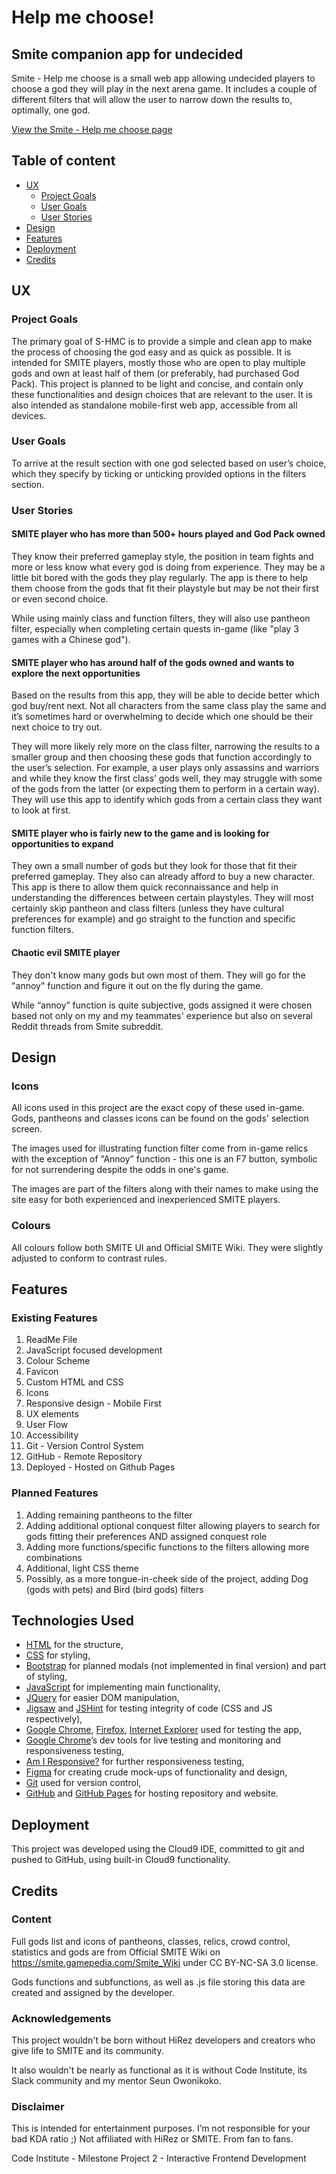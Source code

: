 # Help me choose! 
## Smite companion app for undecided

Smite - Help me choose is a small web app allowing undecided players to choose a god they will play in the next arena game. 
It includes a couple of different filters that will allow the user to narrow down the results to, optimally, one god. 

[View the Smite - Help me choose page](https://ardhanari.github.io/smitehelpmechoose/)

## Table of content
* [UX](#ux)
    * [Project Goals](#project-goals)
    * [User Goals](#user-goals)
    * [User Stories](#user-stories)
* [Design](#design)
* [Features](#features)
* [Deployment](#deployment)
* [Credits](#credits)

## UX
### Project Goals
The primary goal of S-HMC is to provide a simple and clean app to make the process of choosing the god easy and as quick as possible. It is intended for SMITE players, mostly those who are open to play multiple gods and own at least half of them (or preferably, had purchased God Pack). 
This project is planned to be light and concise, and contain only these functionalities and design choices that are relevant to the user. It is also intended as standalone mobile-first web app, accessible from all devices. 

### User Goals
To arrive at the result section with one god selected based on user’s choice, which they specify by ticking or unticking provided options in the filters section. 

### User Stories
#### SMITE player who has more than 500+ hours played and God Pack owned

They know their preferred gameplay style, the position in team fights and more or less know what every god is doing from experience. They may be a little bit bored with the gods they play regularly. The app is there to help them choose from the gods that fit their playstyle but may be not their first or even second choice. 

While using mainly class and function filters, they will also use pantheon filter, especially when completing certain quests in-game (like "play 3 games with a Chinese god"). 

#### SMITE player who has around half of the gods owned and wants to explore the next opportunities
Based on the results from this app, they will be able to decide better which god buy/rent next. Not all characters from the same class play the same and it’s sometimes hard or overwhelming to decide which one should be their next choice to try out. 

They will more likely rely more on the class filter, narrowing the results to a smaller group and then choosing these gods that function accordingly to the user’s selection. For example, a user plays only assassins and warriors and while they know the first class’ gods well, they may struggle with some of the gods from the latter (or expecting them to perform in a certain way). They will use this app to identify which gods from a certain class they want to look at first. 

#### SMITE player who is fairly new to the game and is looking for opportunities to expand
They own a small number of gods but they look for those that fit their preferred gameplay. They also can already afford to buy a new character. This app is there to allow them quick reconnaissance and help in understanding the differences between certain playstyles. 
They will most certainly skip pantheon and class filters (unless they have cultural preferences for example) and go straight to the function and specific function filters.  

#### Chaotic evil SMITE player

They don't know many gods but own most of them. They will go for the "annoy" function and figure it out on the fly during the game. 

While “annoy” function is quite subjective, gods assigned it were chosen based not only on my and my teammates' experience but also on several Reddit threads from Smite subreddit. 

## Design 
### Icons
All icons used in this project are the exact copy of these used in-game. Gods, pantheons and classes icons can be found on the gods' selection screen.

The images used for illustrating function filter come from in-game relics with the exception of “Annoy” function - this one is an F7 button, symbolic for not surrendering despite the odds in one's game.

The images are part of the filters along with their names to make using the site easy for both experienced and inexperienced SMITE players. 

### Colours
All colours follow both SMITE UI and Official SMITE Wiki. They were slightly adjusted to conform to contrast rules. 

## Features
### Existing Features

1. ReadMe File
2. JavaScript focused development
3. Colour Scheme
4. Favicon
5. Custom HTML and CSS 
6. Icons
7. Responsive design - Mobile First
8. UX elements
9. User Flow
10. Accessibility
11. Git - Version Control System
12. GitHub - Remote Repository
13. Deployed - Hosted on Github Pages

### Planned Features 
1. Adding remaining pantheons to the filter
2. Adding additional optional conquest filter allowing players to search for gods fitting their preferences AND assigned conquest role
3. Adding more functions/specific functions to the filters allowing more combinations 
4. Additional, light CSS theme
5. Possibly, as a more tongue-in-cheek side of the project, adding Dog (gods with pets) and Bird (bird gods) filters

## Technologies Used
- [HTML](https://developer.mozilla.org/en-US/docs/Web/HTML) for the structure,
- [CSS](https://developer.mozilla.org/en-US/docs/Web/CSS) for styling,
- [Bootstrap](https://getbootstrap.com) for planned modals (not implemented in final version) and part of styling,
- [JavaScript](https://developer.mozilla.org/pl/docs/Web/JavaScript) for implementing main functionality,
- [JQuery](https://jquery.com) for easier DOM manipulation,
- [Jigsaw]() and [JSHint]() for testing integrity of code (CSS and JS respectively), 
- [Google Chrome](https://www.google.com/chrome/), [Firefox](https://www.mozilla.org/en-US/firefox/new/), [Internet Explorer](https://www.microsoft.com/en-us/download/internet-explorer.aspx) used for testing the app,
- [Google Chrome](https://www.google.com/chrome/)’s dev tools for live testing and monitoring and responsiveness testing,
- [Am I Responsive?](http://ami.responsivedesign.is/) for further responsiveness testing,
- [Figma](https://www.figma.com/) for creating crude mock-ups of functionality and design,
- [Git](https://git-scm.com) used for version control,
- [GitHub](https://github.com) and [GitHub Pages](https://pages.github.com) for hosting repository and website.

## Deployment
This project was developed using the Cloud9 IDE, committed to git and pushed to GitHub, using built-in Cloud9 functionality.

## Credits
### Content
Full gods list and icons of pantheons, classes, relics, crowd control, statistics and gods are from Official SMITE Wiki on https://smite.gamepedia.com/Smite_Wiki under CC BY-NC-SA 3.0 license. 

Gods functions and subfunctions, as well as .js file storing this data are created and assigned by the developer. 

### Acknowledgements

This project wouldn't be born without HiRez developers and creators who give life to SMITE and its community. 

It also wouldn't be nearly as functional as it is without Code Institute, its Slack community and my mentor Seun Owonikoko. 


### Disclaimer 
This is intended for entertainment purposes. I’m not responsible for your bad KDA ratio ;)
Not affiliated with HiRez or SMITE. 
From fan to fans. 

Code Institute - Milestone Project 2 - Interactive Frontend Development

